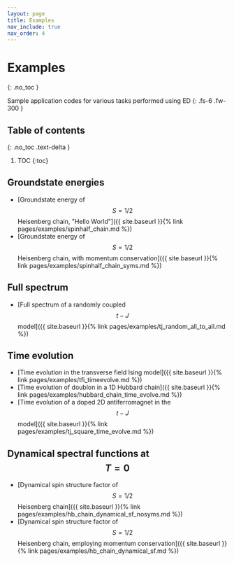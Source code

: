 ```yaml
---
layout: page
title: Examples
nav_include: true
nav_order: 4
---
```



# Examples
{: .no_toc }

Sample application codes for various tasks performed using ED
{: .fs-6 .fw-300 }

## Table of contents
{: .no_toc .text-delta }

1. TOC
{:toc}

## Groundstate energies

- [Groundstate energy of $$S=1/2$$ Heisenberg chain, "Hello World"]({{ site.baseurl }}{% link pages/examples/spinhalf_chain.md %})
- [Groundstate energy of $$S=1/2$$ Heisenberg chain, with momentum conservation]({{ site.baseurl }}{% link pages/examples/spinhalf_chain_syms.md %})

## Full spectrum
- [Full spectrum of a randomly coupled $$t-J$$ model]({{ site.baseurl }}{% link pages/examples/tj_random_all_to_all.md %})

## Time evolution
- [Time evolution in the transverse field Ising model]({{ site.baseurl }}{% link pages/examples/tfi_timeevolve.md %})
- [Time evolution of doublon in a 1D Hubbard chain]({{ site.baseurl }}{% link pages/examples/hubbard_chain_time_evolve.md %})
- [Time evolution of a doped 2D antiferromagnet in the $$t-J$$ model]({{ site.baseurl }}{% link pages/examples/tj_square_time_evolve.md %})

## Dynamical spectral functions at $$T=0$$
- [Dynamical spin structure factor of $$S=1/2$$ Heisenberg chain]({{ site.baseurl }}{% link pages/examples/hb_chain_dynamical_sf_nosyms.md %})
- [Dynamical spin structure factor of $$S=1/2$$ Heisenberg chain, employing momentum conservation]({{ site.baseurl }}{% link pages/examples/hb_chain_dynamical_sf.md %})
